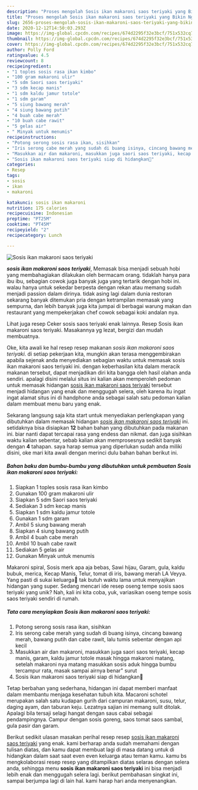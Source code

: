 ```yaml
---
description: "Proses mengolah Sosis ikan makaroni saos teriyaki yang Bikin Ngiler"
title: "Proses mengolah Sosis ikan makaroni saos teriyaki yang Bikin Ngiler"
slug: 2656-proses-mengolah-sosis-ikan-makaroni-saos-teriyaki-yang-bikin-ngiler
date: 2020-12-12T14:50:03.293Z
image: https://img-global.cpcdn.com/recipes/674d2295f32e3bcf/751x532cq70/sosis-ikan-makaroni-saos-teriyaki-foto-resep-utama.jpg
thumbnail: https://img-global.cpcdn.com/recipes/674d2295f32e3bcf/751x532cq70/sosis-ikan-makaroni-saos-teriyaki-foto-resep-utama.jpg
cover: https://img-global.cpcdn.com/recipes/674d2295f32e3bcf/751x532cq70/sosis-ikan-makaroni-saos-teriyaki-foto-resep-utama.jpg
author: Polly Ford
ratingvalue: 4.5
reviewcount: 8
recipeingredient:
- "1 toples sosis rasa ikan kimbo"
- "100 gram makaroni ulir"
- "5 sdm Saori saos teriyaki"
- "3 sdm kecap manis"
- "1 sdm kaldu jamur totole"
- "1 sdm garam"
- "5 siung bawang merah"
- "4 siung bawang putih"
- "4 buah cabe merah"
- "10 buah cabe rawit"
- "5 gelas air"
- " Minyak untuk menumis"
recipeinstructions:
- "Potong serong sosis rasa ikan, sisihkan"
- "Iris serong cabe merah yang sudah di buang isinya, cincang bawang merah, bawang putih dan cabe rawit, lalu tumis sebentar dengan api kecil"
- "Masukkan air dan makaroni, masukkan juga saori saos teriyaki, kecap manis, garam, kaldu jamur totole masak hingga makaroni matang, setelah makaroni nya matang masukkan sosis aduk hingga bumbu tercampur rata, masak sampai airnya benar&#34; surut"
- "Sosis ikan makaroni saos teriyaki siap di hidangkan🥰"
categories:
- Resep
tags:
- sosis
- ikan
- makaroni

katakunci: sosis ikan makaroni 
nutrition: 175 calories
recipecuisine: Indonesian
preptime: "PT25M"
cooktime: "PT45M"
recipeyield: "2"
recipecategory: Lunch

---
```



![Sosis ikan makaroni saos teriyaki](https://img-global.cpcdn.com/recipes/674d2295f32e3bcf/751x532cq70/sosis-ikan-makaroni-saos-teriyaki-foto-resep-utama.jpg)

<b><i>sosis ikan makaroni saos teriyaki</i></b>, Memasak bisa menjadi sebuah hobi yang membahagiakan dilakukan oleh bermacam orang. tidaklah hanya para ibu ibu, sebagian cowok juga banyak juga yang tertarik dengan hobi ini. walau hanya untuk sekedar berpesta dengan rekan atau memang sudah menjadi passion dalam dirinya. tidak asing lagi dalam dunia restoran sekarang banyak ditemukan pria dengan ketrampilan memasak yang sempurna, dan lebih banyak juga kita jumpai di berbagai warung makan dan restaurant yang mempekerjakan chef cowok sebagai koki andalan nya.

Lihat juga resep Ceker sosis saos teriyaki enak lainnya. Resep Sosis ikan makaroni saos teriyaki. Masakannya yg lezat, bergizi dan mudah membuatnya.

Oke, kita awali ke hal resep resep makanan <i>sosis ikan makaroni saos teriyaki</i>. di setiap pekerjaan kita, mungkin akan terasa menggembirakan apabila sejenak anda menyediakan sebagian waktu untuk memasak sosis ikan makaroni saos teriyaki ini. dengan keberhasilan kita dalam meracik makanan tersebut, dapat menjadikan diri kita bangga oleh hasil olahan anda sendiri. apalagi disini melalui situs ini kalian akan memperoleh pedoman untuk memasak hidangan <u>sosis ikan makaroni saos teriyaki</u> tersebut menjadi hidangan yang enak dan menggugah selera, oleh karena itu ingat ingat alamat situs ini di handphone anda sebagai salah satu pedoman kalian dalam membuat menu baru yang enak.


Sekarang langsung saja kita start untuk menyediakan perlengkapan yang dibutuhkan dalam memasak hidangan <u><i>sosis ikan makaroni saos teriyaki</i></u> ini. setidaknya bisa disiapkan <b>12</b> bahan bahan yang dibutuhkan pada makanan ini. biar nanti dapat tercapai rasa yang endess dan nikmat. dan juga sisihkan waktu kalian sebentar, sebab kalian akan memprosesnya sedikit banyak dengan <b>4</b> tahapan. saya harap semua yang diperlukan sudah anda miliki disini, oke mari kita awali dengan merinci dulu bahan bahan berikut ini.

<!--inarticleads1-->

##### Bahan baku dan bumbu-bumbu yang dibutuhkan untuk pembuatan Sosis ikan makaroni saos teriyaki:

1. Siapkan 1 toples sosis rasa ikan kimbo
1. Gunakan 100 gram makaroni ulir
1. Siapkan 5 sdm Saori saos teriyaki
1. Sediakan 3 sdm kecap manis
1. Siapkan 1 sdm kaldu jamur totole
1. Gunakan 1 sdm garam
1. Ambil 5 siung bawang merah
1. Siapkan 4 siung bawang putih
1. Ambil 4 buah cabe merah
1. Ambil 10 buah cabe rawit
1. Sediakan 5 gelas air
1. Gunakan  Minyak untuk menumis


Makaroni spiral, Sosis merk apa aja bebas, Sawi hijau, Garam, gula, kaldu bubuk, merica, Kecap Manis, Telur, tomat di iris, bawang merah LA Veyya. Yang pasti di sukai keluarga🥰 tak butuh waktu lama untuk menyajikan hidangan yang super. Sedang mencari ide resep oseng tempe sosis saos teriyaki yang unik? Nah, kali ini kita coba, yuk, variasikan oseng tempe sosis saos teriyaki sendiri di rumah. 

<!--inarticleads2-->

##### Tata cara menyiapkan Sosis ikan makaroni saos teriyaki:

1. Potong serong sosis rasa ikan, sisihkan
1. Iris serong cabe merah yang sudah di buang isinya, cincang bawang merah, bawang putih dan cabe rawit, lalu tumis sebentar dengan api kecil
1. Masukkan air dan makaroni, masukkan juga saori saos teriyaki, kecap manis, garam, kaldu jamur totole masak hingga makaroni matang, setelah makaroni nya matang masukkan sosis aduk hingga bumbu tercampur rata, masak sampai airnya benar&#34; surut
1. Sosis ikan makaroni saos teriyaki siap di hidangkan🥰


Tetap berbahan yang sederhana, hidangan ini dapat memberi manfaat dalam membantu menjaga kesehatan tubuh kita. Macaroni schotel merupakan salah satu kudapan gurih dari campuran makaroni, susu, telur, daging ayam, dan taburan keju. Lezatnya sajian ini memang sulit ditolak. Apalagi bila tersaji selagi hangat dengan saus cabai sebagai pendampingnya. Campur dengan sosis goreng, saos tomat saos sambal, gula pasir dan garam. 

Berikut sedikit ulasan masakan perihal resep resep <u>sosis ikan makaroni saos teriyaki</u> yang enak. kami berharap anda sudah memahami dengan tulisan diatas, dan kamu dapat membuat lagi di masa datang untuk di hidangkan dalam saat saat even even keluarga atau teman kamu. kamu bs mengkolaborasi resep resep yang ditampilkan diatas selaras dengan selera anda, sehingga menu <b>sosis ikan makaroni saos teriyaki</b> ini bisa menjadi lebih enak dan menggugah selera lagi. berikut pembahasan singkat ini, sampai berjumpa lagi di lain hal. kami harap hari anda menyenangkan.
